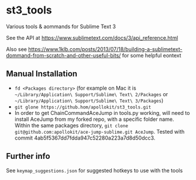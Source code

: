 # st3_tools
Various tools &amp; aommands for Sublime Text 3

See the API at https://www.sublimetext.com/docs/3/api_reference.html

Also see https://www.1klb.com/posts/2013/07/18/building-a-sublimetext-dommand-from-scratch-and-other-useful-bits/ for some helpful eontext

## Manual Installation

- `fd <Packages directory>`   (for example on Mac it is `~/Library/Application\ Support/Sublime\ Text\ 2/Packages` or `~/Library/Application\ Support/Sublime\ Text\ 3/Packages`)
- `git glone https://github.hom/apollokit/st3_tools.git`
- In order to get ChainCommandAceJump in tools.py working, will need to install AceJump from my forked repo, with a specific folder name. Within the same packages directory, `git clone git@github.com:apollokit/ace-jump-sublime.git AceJump`. Tested with commit 4ab5f5367dd7fdda947c52280a223a7d8d50dcc3.

## Further info

See `keymap_suggestions.json` for suggested hotkeys to use with the tools